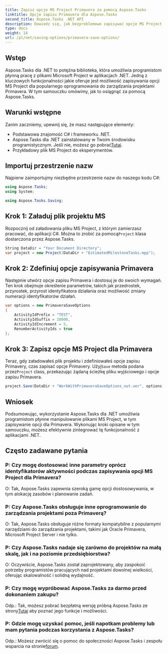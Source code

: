 ```yaml
---
title: Zapisz opcje MS Project Primavera za pomocą Aspose.Tasks
linktitle: Opcje zapisu Primavera dla Aspose.Tasks
second_title: Aspose.Tasks .NET API
description: Dowiedz się, jak bezproblemowo zapisywać opcje MS Project dla Primavera za pomocą Aspose.Tasks dla .NET. Postępuj zgodnie z naszym samouczkiem krok po kroku.
type: docs
weight: 14
url: /pl/net/saving-options/primavera-save-options/
---
```

## Wstęp
Aspose.Tasks dla .NET to potężna biblioteka, która umożliwia programistom płynną pracę z plikami Microsoft Project w aplikacjach .NET. Jedną z kluczowych funkcjonalności jakie oferuje jest możliwość zapisywania opcji MS Project dla popularnego oprogramowania do zarządzania projektami Primavera. W tym samouczku omówimy, jak to osiągnąć za pomocą Aspose.Tasks.
## Warunki wstępne
Zanim zaczniemy, upewnij się, że masz następujące elementy:
- Podstawowa znajomość C# i frameworku .NET.
-  Aspose.Tasks dla .NET zainstalowany w Twoim środowisku programistycznym. Jeśli nie, możesz go pobrać[Tutaj](https://releases.aspose.com/tasks/net/).
- Przykładowy plik MS Project do eksperymentów.

## Importuj przestrzenie nazw
Najpierw zaimportujmy niezbędne przestrzenie nazw do naszego kodu C#:
```csharp
using Aspose.Tasks;
using System;

using Aspose.Tasks.Saving;
```
## Krok 1: Załaduj plik projektu MS
Rozpocznij od załadowania pliku MS Project, z którym zamierzasz pracować, do aplikacji C#. Można to zrobić za pomocą`Project` klasa dostarczona przez Aspose.Tasks.
```csharp
String DataDir = "Your Document Directory";
var project = new Project(DataDir + "EstimatedMilestoneTasks.mpp");
```
## Krok 2: Zdefiniuj opcje zapisywania Primavera
Następnie utwórz opcje zapisu Primavera i dostosuj je do swoich wymagań. Ten krok obejmuje określenie parametrów, takich jak przedrostek, przyrostek, przyrost identyfikatora działania oraz możliwość zmiany numeracji identyfikatorów działań.
```csharp
var options = new PrimaveraSaveOptions
{
    ActivityIdPrefix = "TEST",
    ActivityIdSuffix = 10000,
    ActivityIdIncrement = 5,
    RenumberActivityIds = true
};
```
## Krok 3: Zapisz opcje MS Project dla Primavera
 Teraz, gdy załadowałeś plik projektu i zdefiniowałeś opcje zapisu Primavery, czas zapisać opcje Primavery. Użyj`Save` metoda podana przez`Project` class, przekazując żądaną ścieżkę pliku wyjściowego i opcje zapisu Primavera.
```csharp
project.Save(DataDir + "WorkWithPrimaveraSaveOptions_out.xer", options);
```

## Wniosek
Podsumowując, wykorzystanie Aspose.Tasks dla .NET umożliwia programistom płynne manipulowanie plikami MS Project, w tym zapisywanie opcji dla Primavera. Wykonując kroki opisane w tym samouczku, możesz efektywnie zintegrować tę funkcjonalność z aplikacjami .NET.
## Często zadawane pytania
### P: Czy mogę dostosować inne parametry oprócz identyfikatorów aktywności podczas zapisywania opcji MS Project dla Primavera?
O: Tak, Aspose.Tasks zapewnia szeroką gamę opcji dostosowywania, w tym alokację zasobów i planowanie zadań.
### P: Czy Aspose.Tasks obsługuje inne oprogramowanie do zarządzania projektami poza Primaverą?
O: Tak, Aspose.Tasks obsługuje różne formaty kompatybilne z popularnymi narzędziami do zarządzania projektami, takimi jak Oracle Primavera, Microsoft Project Server i nie tylko.
### P: Czy Aspose.Tasks nadaje się zarówno do projektów na małą skalę, jak i na poziomie przedsiębiorstwa?
O: Oczywiście, Aspose.Tasks został zaprojektowany, aby zaspokoić potrzeby programistów pracujących nad projektami dowolnej wielkości, oferując skalowalność i solidną wydajność.
### P: Czy mogę wypróbować Aspose.Tasks za darmo przed dokonaniem zakupu?
 Odp.: Tak, możesz pobrać bezpłatną wersję próbną Aspose.Tasks ze strony[Tutaj](https://releases.aspose.com/) aby poznać jego funkcje i możliwości.
### P: Gdzie mogę uzyskać pomoc, jeśli napotkam problemy lub mam pytania podczas korzystania z Aspose.Tasks?
Odp.: Możesz zwrócić się o pomoc do społeczności Aspose.Tasks i zespołu wsparcia na stronie[forum](https://forum.aspose.com/c/tasks/15).